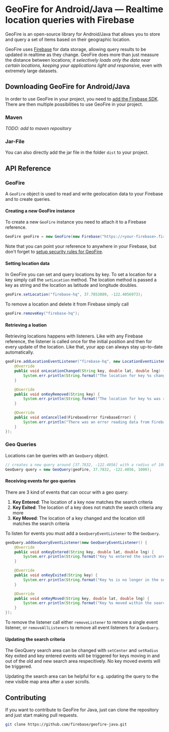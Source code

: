 # GeoFire for Android/Java — Realtime location queries with Firebase

GeoFire is an open-source library for Android/Java that allows you to store and
query a set of items based on their geographic location.

GeoFire uses [Firebase](https://www.firebase.com/) for data storage, allowing
query results to be updated in realtime as they change.  GeoFire does more than
just measure the distance between locations; *it selectively loads only the
data near certain locations, keeping your applications light and responsive*,
even with extremely large datasets.

## Downloading GeoFire for Android/Java

In order to use GeoFire in your project, you need to [add the Firebase
SDK](https://www.firebase.com/docs/java-quickstart.html). There are then
multiple possibilities to use GeoFire in your project.

### Maven
*TODO: add to maven repository*

### Jar-File
You can also directly add the jar file in the folder `dist` to your project.

## API Reference

### GeoFire

A `GeoFire` object is used to read and write geolocation data to your Firebase
and to create queries.

#### Creating a new GeoFire instance

To create a new `GeoFire` instance you need to attach it to a Firebase
reference.

```java
GeoFire geoFire = new GeoFire(new Firebase("https://<your-firebase>.firebaseio.com/"));
```
Note that you can point your reference to anywhere in your Firebase, but don't
forget to [setup security rules for
GeoFire](https://github.com/firebase/geofire/blob/master/examples/securityRules/rules.json).

#### Setting location data
In GeoFire you can set and query locations by key. To set a location for a key
simply call the `setLocation` method. The location method is passed a key as
string and the location as latitude and longitude doubles.

```java
geoFire.setLocation("firebase-hq", 37.7853889, -122.4056973);
```

To remove a location and delete it from Firebase simply call
```java
geoFire.removeKey("firebase-hq");
```

#### Retrieving a loation
Retrieving locations happens with listeners. Like with any Firebase reference,
the listener is called once for the initial position and then for every update
of the location. Like that, your app can always stay up-to-date automatically.

```java
geoFire.addLocationEventListener("firebase-hq", new LocationEventListener() {
    @Override
    public void onLocationChanged(String key, double lat, double lng) {
        System.err.println(String.format("The location for key %s changed to [%f,%f]", key, lat, lng));
    }

    @Override
    public void onKeyRemoved(String key) {
        System.err.println(String.format("The location for key %s was remove", key));
    }

    @Override
    public void onCancelled(FirebaseError firebaseError) {
        System.err.println("There was an error reading data from Firebase: " + error);
    }
});
```

### Geo Queries

Locations can be queries with an `GeoQuery` object.

```java
// creates a new query around [37.7832, -122.4056] with a radius of 1000 meters
GeoQuery query = new GeoQuery(geoFire, 37.7832, -122.4056, 1000);
```

#### Receiving events for geo queries

There are 3 kind of events that can occur with a geo query:

1. **Key Entered**: The location of a key now matches the search criteria
2. **Key Exited**: The location of a key does not match the search criteria any more
3. **Key Moved**: The location of a key changed and the location still matches the search criteria

To listen for events you must add a `GeoQueryEventListener` to the `GeoQuery`.
```java
geoQuery.addGeoQueryEventListener(new GeoQueryEventListener() {
    @Override
    public void onKeyEntered(String key, double lat, double lng) {
        System.err.println(String.format("Key %s entered the search area at [%f,%f]", key, lat, lng));
    }

    @Override
    public void onKeyExited(String key) {
        System.err.println(String.format("Key %s is no longer in the search area"));
    }

    @Override
    public void onKeyMoved(String key, double lat, double lng) {
        System.err.println(String.format("Key %s moved within the search area to [%f,%f]", key, lat, lng));
    }
});
```

To remove the listener call either `removeListener` to remove a single event listener, or `removeAllListeners` to remove all event listeners for a `GeoQuery`.

#### Updating the search criteria

The GeoQuery search area can be changed with `setCenter` and `setRadius` Key
exited and key entered events will be triggered for keys moving in and out of
the old and new search area respecitively. No key moved events will be
triggered.

Updating the search area can be helpful for e.g. updating the query to the new visible map area after a user scrolls.

## Contributing

If you want to contribute to GeoFire for Java, just can clone the repository
and just start making pull requests.
```bash
git clone https://github.com/firebase/geofire-java.git
```
